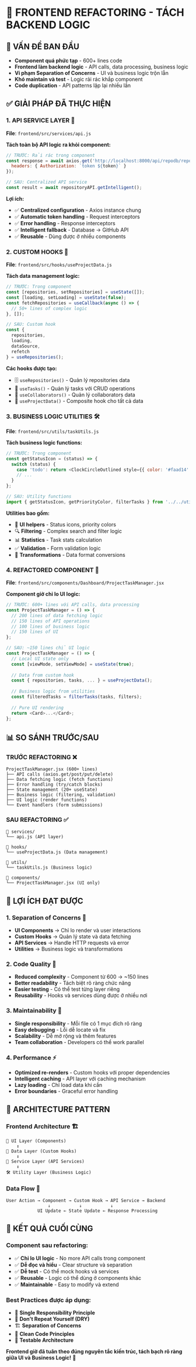 # 🔧 FRONTEND REFACTORING - TÁCH BACKEND LOGIC

## 🎯 **VẤN ĐỀ BAN ĐẦU**
- **Component quá phức tạp** - 600+ lines code
- **Frontend làm backend logic** - API calls, data processing, business logic
- **Vi phạm Separation of Concerns** - UI và business logic trộn lẫn
- **Khó maintain và test** - Logic rải rác khắp component
- **Code duplication** - API patterns lặp lại nhiều lần

## ✅ **GIẢI PHÁP ĐÃ THỰC HIỆN**

### **1. API SERVICE LAYER** 📡
**File**: `frontend/src/services/api.js`

**Tách toàn bộ API logic ra khỏi component:**
```javascript
// TRƯỚC: Rải rác trong component
const response = await axios.get('http://localhost:8000/api/repodb/repos', {
  headers: { Authorization: `token ${token}` }
});

// SAU: Centralized API service
const result = await repositoryAPI.getIntelligent();
```

**Lợi ích:**
- ✅ **Centralized configuration** - Axios instance chung
- ✅ **Automatic token handling** - Request interceptors
- ✅ **Error handling** - Response interceptors  
- ✅ **Intelligent fallback** - Database → GitHub API
- ✅ **Reusable** - Dùng được ở nhiều components

### **2. CUSTOM HOOKS** 🎣
**File**: `frontend/src/hooks/useProjectData.js`

**Tách data management logic:**
```javascript
// TRƯỚC: Trong component
const [repositories, setRepositories] = useState([]);
const [loading, setLoading] = useState(false);
const fetchRepositories = useCallback(async () => {
  // 50+ lines of complex logic
}, []);

// SAU: Custom hook
const {
  repositories,
  loading,
  dataSource,
  refetch
} = useRepositories();
```

**Các hooks được tạo:**
- 🗄️ `useRepositories()` - Quản lý repositories data
- 📝 `useTasks()` - Quản lý tasks với CRUD operations
- 👥 `useCollaborators()` - Quản lý collaborators data
- 🔄 `useProjectData()` - Composite hook cho tất cả data

### **3. BUSINESS LOGIC UTILITIES** 🛠️
**File**: `frontend/src/utils/taskUtils.js`

**Tách business logic functions:**
```javascript
// TRƯỚC: Trong component
const getStatusIcon = (status) => {
  switch (status) {
    case 'todo': return <ClockCircleOutlined style={{ color: '#faad14' }} />;
    // ...
  }
};

// SAU: Utility functions
import { getStatusIcon, getPriorityColor, filterTasks } from '../../utils/taskUtils';
```

**Utilities bao gồm:**
- 🎨 **UI helpers** - Status icons, priority colors
- 🔍 **Filtering** - Complex search and filter logic
- 📊 **Statistics** - Task stats calculation
- ✅ **Validation** - Form validation logic
- 🔄 **Transformations** - Data format conversions

### **4. REFACTORED COMPONENT** 🎨
**File**: `frontend/src/components/Dashboard/ProjectTaskManager.jsx`

**Component giờ chỉ lo UI logic:**
```javascript
// TRƯỚC: 600+ lines với API calls, data processing
const ProjectTaskManager = () => {
  // 200 lines of data fetching logic
  // 150 lines of API operations
  // 100 lines of business logic
  // 150 lines of UI
};

// SAU: ~150 lines chỉ UI logic
const ProjectTaskManager = () => {
  // Local UI state only
  const [viewMode, setViewMode] = useState(true);
  
  // Data from custom hook
  const { repositories, tasks, ... } = useProjectData();
  
  // Business logic from utilities
  const filteredTasks = filterTasks(tasks, filters);
  
  // Pure UI rendering
  return <Card>...</Card>;
};
```

## 📊 **SO SÁNH TRƯỚC/SAU**

### **TRƯỚC REFACTORING** ❌
```
ProjectTaskManager.jsx (600+ lines)
├── API calls (axios.get/post/put/delete)
├── Data fetching logic (fetch functions)
├── Error handling (try/catch blocks)
├── State management (20+ useState)
├── Business logic (filtering, validation)
├── UI logic (render functions)
└── Event handlers (form submissions)
```

### **SAU REFACTORING** ✅
```
📁 services/
└── api.js (API layer)

📁 hooks/
└── useProjectData.js (Data management)

📁 utils/
└── taskUtils.js (Business logic)

📁 components/
└── ProjectTaskManager.jsx (UI only)
```

## 🎯 **LỢI ÍCH ĐẠT ĐƯỢC**

### **1. Separation of Concerns** 🎯
- **UI Components** → Chỉ lo render và user interactions
- **Custom Hooks** → Quản lý state và data fetching
- **API Services** → Handle HTTP requests và error
- **Utilities** → Business logic và transformations

### **2. Code Quality** 💎
- **Reduced complexity** - Component từ 600 → ~150 lines
- **Better readability** - Tách biệt rõ ràng chức năng
- **Easier testing** - Có thể test từng layer riêng
- **Reusability** - Hooks và services dùng được ở nhiều nơi

### **3. Maintainability** 🔧
- **Single responsibility** - Mỗi file có 1 mục đích rõ ràng
- **Easy debugging** - Lỗi dễ locate và fix
- **Scalability** - Dễ mở rộng và thêm features
- **Team collaboration** - Developers có thể work parallel

### **4. Performance** ⚡
- **Optimized re-renders** - Custom hooks với proper dependencies
- **Intelligent caching** - API layer với caching mechanism
- **Lazy loading** - Chỉ load data khi cần
- **Error boundaries** - Graceful error handling

## 🚀 **ARCHITECTURE PATTERN**

### **Frontend Architecture** 🏗️
```
📱 UI Layer (Components)
    ↕️
🎣 Data Layer (Custom Hooks)
    ↕️ 
📡 Service Layer (API Services)
    ↕️
🛠️ Utility Layer (Business Logic)
```

### **Data Flow** 🌊
```
User Action → Component → Custom Hook → API Service → Backend
                ↓           ↓           ↓
            UI Update ← State Update ← Response Processing
```

## 🎉 **KẾT QUẢ CUỐI CÙNG**

### **Component sau refactoring:**
- ✅ **Chỉ lo UI logic** - No more API calls trong component
- ✅ **Dễ đọc và hiểu** - Clear structure và separation
- ✅ **Dễ test** - Có thể mock hooks và services
- ✅ **Reusable** - Logic có thể dùng ở components khác
- ✅ **Maintainable** - Easy to modify và extend

### **Best Practices được áp dụng:**
- 🎯 **Single Responsibility Principle**
- 🔄 **Don't Repeat Yourself (DRY)**
- 🏗️ **Separation of Concerns**
- 📝 **Clean Code Principles**
- 🧪 **Testable Architecture**

**Frontend giờ đã tuân theo đúng nguyên tắc kiến trúc, tách bạch rõ ràng giữa UI và Business Logic!** 🚀
